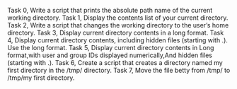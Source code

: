 Task 0, Write a script that prints the absolute path name of the current working directory.
Task 1, Display the contents list of your current directory.
Task 2, Write a script that changes the working directory to the user’s home directory.
Task 3, Display current directory contents in a long format.
Task 4, Display current directory contents, including hidden files (starting with .). Use the long format.
Task 5, Display current directory contents in Long format,with user and group IDs displayed numerically,And hidden files (starting with .).
Task 6, Create a script that creates a directory named my first directory in the /tmp/ directory.
Task 7, Move the file betty from /tmp/ to /tmp/my first directory.
